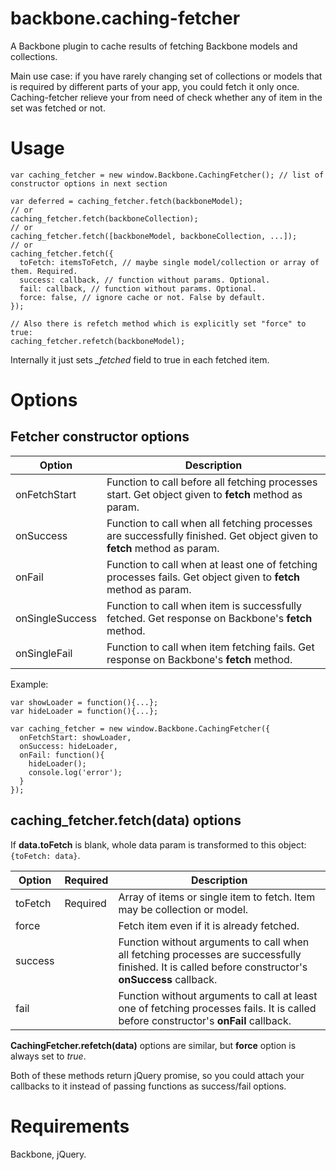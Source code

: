 # backbone.caching-fetcher

A Backbone plugin to cache results of fetching Backbone models and collections.

Main use case: if you have rarely changing set of collections or models that is required by different parts of your app, you could fetch it only once. Caching-fetcher relieve your from need of check whether any of item in the set was fetched or not.

# Usage

```
var caching_fetcher = new window.Backbone.CachingFetcher(); // list of constructor options in next section

var deferred = caching_fetcher.fetch(backboneModel);
// or
caching_fetcher.fetch(backboneCollection);
// or
caching_fetcher.fetch([backboneModel, backboneCollection, ...]);
// or
caching_fetcher.fetch({
  toFetch: itemsToFetch, // maybe single model/collection or array of them. Required.
  success: callback, // function without params. Optional.
  fail: callback, // function without params. Optional.
  force: false, // ignore cache or not. False by default.
});

// Also there is refetch method which is explicitly set "force" to true:
caching_fetcher.refetch(backboneModel);
```

Internally it just sets *_fetched* field to true in each fetched item.

# Options

## Fetcher constructor options

| Option          | Description                                                                                                            |
| --------------- | ---------------------------------------------------------------------------------------------------------------------- |
| onFetchStart    | Function to call before all fetching processes start. Get object given to **fetch** method as param.                   |
| onSuccess       | Function to call when all fetching processes are successfully finished. Get object given to **fetch** method as param. |
| onFail          | Function to call when at least one of fetching processes fails. Get object given to **fetch** method as param.         |
| onSingleSuccess | Function to call when item is successfully fetched. Get response on Backbone's **fetch** method.                       |
| onSingleFail    | Function to call when item fetching fails. Get response on Backbone's **fetch** method.                                |


Example:

```
var showLoader = function(){...};
var hideLoader = function(){...};

var caching_fetcher = new window.Backbone.CachingFetcher({
  onFetchStart: showLoader,
  onSuccess: hideLoader,
  onFail: function(){
    hideLoader();
    console.log('error');
  }
});
```

## caching_fetcher.fetch(data) options

If **data.toFetch** is blank, whole data param is transformed to this object: `{toFetch: data}`.

| Option     | Required | Description                                                                                                                                         |
| ---------- | -------- | --------------------------------------------------------------------------------------------------------------------------------------------------- |
| toFetch    | Required | Array of items or single item to fetch. Item may be collection or model.                                                                            |
| force      |          | Fetch item even if it is already fetched.                                                                                                           |
| success    |          | Function without arguments to call when all fetching processes are successfully finished. It is called before constructor's **onSuccess** callback. |
| fail       |          | Function without arguments to call at least one of fetching processes fails. It is called before constructor's **onFail** callback.                 |


**CachingFetcher.refetch(data)** options are similar, but **force** option is always set to _true_.

Both of these methods return jQuery promise, so you could attach your callbacks to it instead of passing functions as success/fail options.


# Requirements
Backbone, jQuery.